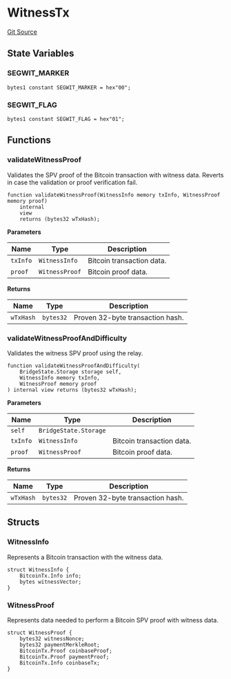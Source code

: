 # WitnessTx
[Git Source](https://github.com/bob-collective/bob/blob/98d6776243fd4555508637d4cff8243488a356a2/src/bridge/WitnessTx.sol)


## State Variables
### SEGWIT_MARKER

```solidity
bytes1 constant SEGWIT_MARKER = hex"00";
```


### SEGWIT_FLAG

```solidity
bytes1 constant SEGWIT_FLAG = hex"01";
```


## Functions
### validateWitnessProof

Validates the SPV proof of the Bitcoin transaction with witness data.
Reverts in case the validation or proof verification fail.


```solidity
function validateWitnessProof(WitnessInfo memory txInfo, WitnessProof memory proof)
    internal
    view
    returns (bytes32 wTxHash);
```
**Parameters**

|Name|Type|Description|
|----|----|-----------|
|`txInfo`|`WitnessInfo`|Bitcoin transaction data.|
|`proof`|`WitnessProof`|Bitcoin proof data.|

**Returns**

|Name|Type|Description|
|----|----|-----------|
|`wTxHash`|`bytes32`|Proven 32-byte transaction hash.|


### validateWitnessProofAndDifficulty

Validates the witness SPV proof using the relay.


```solidity
function validateWitnessProofAndDifficulty(
    BridgeState.Storage storage self,
    WitnessInfo memory txInfo,
    WitnessProof memory proof
) internal view returns (bytes32 wTxHash);
```
**Parameters**

|Name|Type|Description|
|----|----|-----------|
|`self`|`BridgeState.Storage`||
|`txInfo`|`WitnessInfo`|Bitcoin transaction data.|
|`proof`|`WitnessProof`|Bitcoin proof data.|

**Returns**

|Name|Type|Description|
|----|----|-----------|
|`wTxHash`|`bytes32`|Proven 32-byte transaction hash.|


## Structs
### WitnessInfo
Represents a Bitcoin transaction with the witness data.


```solidity
struct WitnessInfo {
    BitcoinTx.Info info;
    bytes witnessVector;
}
```

### WitnessProof
Represents data needed to perform a Bitcoin SPV proof with witness data.


```solidity
struct WitnessProof {
    bytes32 witnessNonce;
    bytes32 paymentMerkleRoot;
    BitcoinTx.Proof coinbaseProof;
    BitcoinTx.Proof paymentProof;
    BitcoinTx.Info coinbaseTx;
}
```

